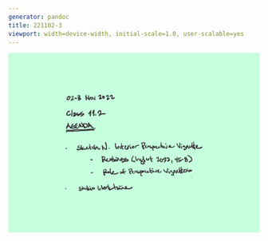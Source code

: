```yaml
---
generator: pandoc
title: 221102-3
viewport: width=device-width, initial-scale=1.0, user-scalable=yes
---
```


![Agenda for Class 11-2](images/221102-3.112.png)

